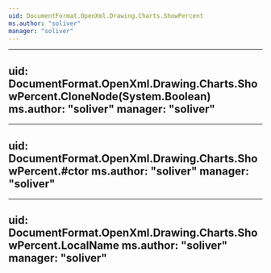```yaml
---
uid: DocumentFormat.OpenXml.Drawing.Charts.ShowPercent
ms.author: "soliver"
manager: "soliver"
---
```


---
uid: DocumentFormat.OpenXml.Drawing.Charts.ShowPercent.CloneNode(System.Boolean)
ms.author: "soliver"
manager: "soliver"
---

---
uid: DocumentFormat.OpenXml.Drawing.Charts.ShowPercent.#ctor
ms.author: "soliver"
manager: "soliver"
---

---
uid: DocumentFormat.OpenXml.Drawing.Charts.ShowPercent.LocalName
ms.author: "soliver"
manager: "soliver"
---
